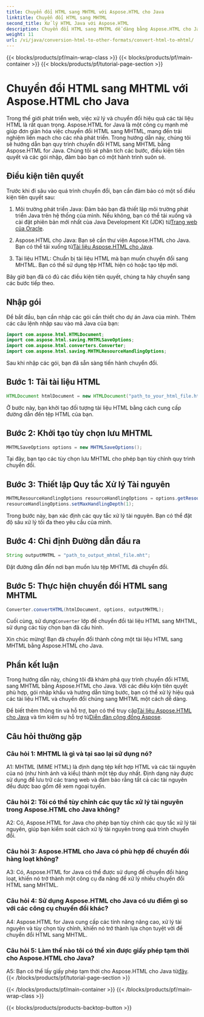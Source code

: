 ```yaml
---
title: Chuyển đổi HTML sang MHTML với Aspose.HTML cho Java
linktitle: Chuyển đổi HTML sang MHTML
second_title: Xử lý HTML Java với Aspose.HTML
description: Chuyển đổi HTML sang MHTML dễ dàng bằng Aspose.HTML cho Java. Làm theo hướng dẫn từng bước của chúng tôi để chuyển đổi HTML sang MHTML hiệu quả.
weight: 11
url: /vi/java/conversion-html-to-other-formats/convert-html-to-mhtml/
---
```


{{< blocks/products/pf/main-wrap-class >}}
{{< blocks/products/pf/main-container >}}
{{< blocks/products/pf/tutorial-page-section >}}

# Chuyển đổi HTML sang MHTML với Aspose.HTML cho Java

Trong thế giới phát triển web, việc xử lý và chuyển đổi hiệu quả các tài liệu HTML là rất quan trọng. Aspose.HTML for Java là một công cụ mạnh mẽ giúp đơn giản hóa việc chuyển đổi HTML sang MHTML, mang đến trải nghiệm liền mạch cho các nhà phát triển. Trong hướng dẫn này, chúng tôi sẽ hướng dẫn bạn quy trình chuyển đổi HTML sang MHTML bằng Aspose.HTML for Java. Chúng tôi sẽ phân tích các bước, điều kiện tiên quyết và các gói nhập, đảm bảo bạn có một hành trình suôn sẻ.

## Điều kiện tiên quyết

Trước khi đi sâu vào quá trình chuyển đổi, bạn cần đảm bảo có một số điều kiện tiên quyết sau:

1. Môi trường phát triển Java: Đảm bảo bạn đã thiết lập môi trường phát triển Java trên hệ thống của mình. Nếu không, bạn có thể tải xuống và cài đặt phiên bản mới nhất của Java Development Kit (JDK) từ[Trang web của Oracle](https://www.oracle.com/java/technologies/javase-downloads.html).

2.  Aspose.HTML cho Java: Bạn sẽ cần thư viện Aspose.HTML cho Java. Bạn có thể tải xuống từ[Tài liệu Aspose.HTML cho Java](https://reference.aspose.com/html/java/).

3. Tài liệu HTML: Chuẩn bị tài liệu HTML mà bạn muốn chuyển đổi sang MHTML. Bạn có thể sử dụng tệp HTML hiện có hoặc tạo tệp mới.

Bây giờ bạn đã có đủ các điều kiện tiên quyết, chúng ta hãy chuyển sang các bước tiếp theo.

## Nhập gói

Để bắt đầu, bạn cần nhập các gói cần thiết cho dự án Java của mình. Thêm các câu lệnh nhập sau vào mã Java của bạn:

```java
import com.aspose.html.HTMLDocument;
import com.aspose.html.saving.MHTMLSaveOptions;
import com.aspose.html.converters.Converter;
import com.aspose.html.saving.MHTMLResourceHandlingOptions;
```

Sau khi nhập các gói, bạn đã sẵn sàng tiến hành chuyển đổi.

## Bước 1: Tải tài liệu HTML

```java
HTMLDocument htmlDocument = new HTMLDocument("path_to_your_html_file.html");
```

Ở bước này, bạn khởi tạo đối tượng tài liệu HTML bằng cách cung cấp đường dẫn đến tệp HTML của bạn.

## Bước 2: Khởi tạo tùy chọn lưu MHTML

```java
MHTMLSaveOptions options = new MHTMLSaveOptions();
```

Tại đây, bạn tạo các tùy chọn lưu MHTML cho phép bạn tùy chỉnh quy trình chuyển đổi.

## Bước 3: Thiết lập Quy tắc Xử lý Tài nguyên

```java
MHTMLResourceHandlingOptions resourceHandlingOptions = options.getResourceHandlingOptions();
resourceHandlingOptions.setMaxHandlingDepth(1);
```

Trong bước này, bạn xác định các quy tắc xử lý tài nguyên. Bạn có thể đặt độ sâu xử lý tối đa theo yêu cầu của mình.

## Bước 4: Chỉ định Đường dẫn đầu ra

```java
String outputMHTML = "path_to_output_mhtml_file.mht";
```

Đặt đường dẫn đến nơi bạn muốn lưu tệp MHTML đã chuyển đổi.

## Bước 5: Thực hiện chuyển đổi HTML sang MHTML

```java
Converter.convertHTML(htmlDocument, options, outputMHTML);
```

 Cuối cùng, sử dụng`Converter` lớp để chuyển đổi tài liệu HTML sang MHTML, sử dụng các tùy chọn bạn đã cấu hình.

Xin chúc mừng! Bạn đã chuyển đổi thành công một tài liệu HTML sang MHTML bằng Aspose.HTML cho Java.

## Phần kết luận

Trong hướng dẫn này, chúng tôi đã khám phá quy trình chuyển đổi HTML sang MHTML bằng Aspose.HTML cho Java. Với các điều kiện tiên quyết phù hợp, gói nhập khẩu và hướng dẫn từng bước, bạn có thể xử lý hiệu quả các tài liệu HTML và chuyển đổi chúng sang MHTML một cách dễ dàng.

 Để biết thêm thông tin và hỗ trợ, bạn có thể truy cập[Tài liệu Aspose.HTML cho Java](https://reference.aspose.com/html/java/) và tìm kiếm sự hỗ trợ từ[Diễn đàn cộng đồng Aspose](https://forum.aspose.com/).

## Câu hỏi thường gặp

### Câu hỏi 1: MHTML là gì và tại sao lại sử dụng nó?

A1: MHTML (MIME HTML) là định dạng tệp kết hợp HTML và các tài nguyên của nó (như hình ảnh và kiểu) thành một tệp duy nhất. Định dạng này được sử dụng để lưu trữ các trang web và đảm bảo rằng tất cả các tài nguyên đều được bao gồm để xem ngoại tuyến.

### Câu hỏi 2: Tôi có thể tùy chỉnh các quy tắc xử lý tài nguyên trong Aspose.HTML cho Java không?

A2: Có, Aspose.HTML for Java cho phép bạn tùy chỉnh các quy tắc xử lý tài nguyên, giúp bạn kiểm soát cách xử lý tài nguyên trong quá trình chuyển đổi.

### Câu hỏi 3: Aspose.HTML cho Java có phù hợp để chuyển đổi hàng loạt không?

A3: Có, Aspose.HTML for Java có thể được sử dụng để chuyển đổi hàng loạt, khiến nó trở thành một công cụ đa năng để xử lý nhiều chuyển đổi HTML sang MHTML.

### Câu hỏi 4: Sử dụng Aspose.HTML cho Java có ưu điểm gì so với các công cụ chuyển đổi khác?

A4: Aspose.HTML for Java cung cấp các tính năng nâng cao, xử lý tài nguyên và tùy chọn tùy chỉnh, khiến nó trở thành lựa chọn tuyệt vời để chuyển đổi HTML sang MHTML.

### Câu hỏi 5: Làm thế nào tôi có thể xin được giấy phép tạm thời cho Aspose.HTML cho Java?

A5: Bạn có thể lấy giấy phép tạm thời cho Aspose.HTML cho Java từ[đây](https://purchase.aspose.com/temporary-license/).
{{< /blocks/products/pf/tutorial-page-section >}}

{{< /blocks/products/pf/main-container >}}
{{< /blocks/products/pf/main-wrap-class >}}

{{< blocks/products/products-backtop-button >}}
